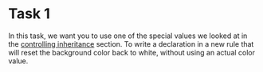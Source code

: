 # Task 1

In this task, we want you to use one of the special values we looked at in the
[controlling
inheritance](https://developer.mozilla.org/en-US/docs/Learn/CSS/Building_blocks/Cascade_and_inheritance#controlling_inheritance)
section. To write a declaration in a new rule that will reset the background
color back to white, without using an actual color value.
